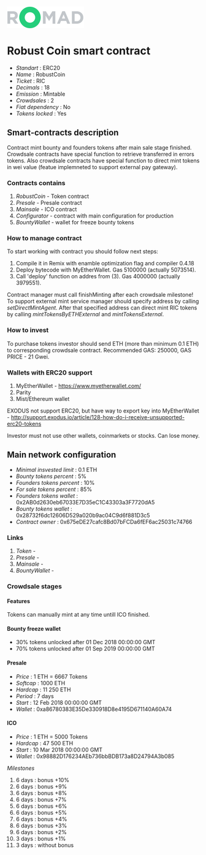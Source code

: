 ![RobustCoin](logo.png "RobustCoin")

# Robust Coin smart contract

* _Standart_        : ERC20
* _Name_            : RobustCoin
* _Ticket_          : RIC
* _Decimals_        : 18
* _Emission_        : Mintable
* _Crowdsales_      : 2
* _Fiat dependency_ : No
* _Tokens locked_   : Yes

## Smart-contracts description

Contract mint bounty and founders tokens after main sale stage finished. 
Crowdsale contracts have special function to retrieve transferred in errors tokens.
Also crowdsale contracts have special function to direct mint tokens in wei value (featue implemneted to support external pay gateway).

### Contracts contains
1. _RobustCoin_ - Token contract
2. _Presale_ - Presale contract
3. _Mainsale_ - ICO contract
4. _Configurator_ - contract with main configuration for production
4. _BountyWallet_ - wallet for freeze bounty tokens

### How to manage contract
To start working with contract you should follow next steps:
1. Compile it in Remix with enamble optimization flag and compiler 0.4.18
2. Deploy bytecode with MyEtherWallet. Gas 5100000 (actually 5073514).
3. Call 'deploy' function on addres from (3). Gas 4000000 (actually 3979551). 

Contract manager must call finishMinting after each crowdsale milestone!
To support external mint service manager should specify address by calling _setDirectMintAgent_. After that specified address can direct mint RIC tokens by calling _mintTokensByETHExternal_ and _mintTokensExternal_.

### How to invest
To purchase tokens investor should send ETH (more than minimum 0.1 ETH) to corresponding crowdsale contract.
Recommended GAS: 250000, GAS PRICE - 21 Gwei.

### Wallets with ERC20 support
1. MyEtherWallet - https://www.myetherwallet.com/
2. Parity 
3. Mist/Ethereum wallet

EXODUS not support ERC20, but have way to export key into MyEtherWallet - http://support.exodus.io/article/128-how-do-i-receive-unsupported-erc20-tokens

Investor must not use other wallets, coinmarkets or stocks. Can lose money.

## Main network configuration

* _Minimal insvested limit_     : 0.1 ETH
* _Bounty tokens percent_       : 5% 
* _Founders tokens percent_     : 10% 
* _For sale tokens percent_     : 85% 
* _Founders tokens wallet_      : 0x2AB0d2630eb67033E7D35eC1C43303a3F7720dA5
* _Bounty tokens wallet_        : 0x28732f6dc12606D529a020b9ac04C9d6f881D3c5
* _Contract owner_              : 0x675eDE27cafc8Bd07bFCDa6fEF6ac25031c74766

### Links
1. _Token_ -
2. _Presale_ -
3. _Mainsale_ -
3. _BountyWallet_ -

### Crowdsale stages

#### Features
Tokens can manually mint at any time untill ICO finished.

#### Bounty freeze wallet
* 30% tokens unlocked after 01 Dec 2018 00:00:00 GMT
* 70% tokens unlocked after 01 Sep 2019 00:00:00 GMT

#### Presale
* _Price_                      : 1 ETH = 6667 Tokens
* _Softcap_                    : 1000 ETH
* _Hardcap_                    : 11 250 ETH
* _Period_                     : 7 days
* _Start_                      : 12 Feb 2018 00:00:00 GMT
* _Wallet_                     : 0xa86780383E35De330918D8e4195D671140A60A74

#### ICO
* _Price_                      : 1 ETH = 5000 Tokens
* _Hardcap_                    : 47 500 ETH
* _Start_                      : 10 Mar 2018 00:00:00 GMT
* _Wallet_                     : 0x98882D176234AEb736bbBDB173a8D24794A3b085

_Milestones_
1. 6 days                      : bonus +10% 
2. 6 days                      : bonus +9% 
3. 6 days                      : bonus +8%
3. 6 days                      : bonus +7% 
3. 6 days                      : bonus +6% 
3. 6 days                      : bonus +5% 
3. 6 days                      : bonus +4% 
3. 6 days                      : bonus +3% 
3. 6 days                      : bonus +2% 
3. 3 days                      : bonus +1% 
4. 3 days                      : without bonus

